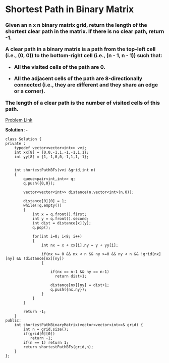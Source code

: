 # Shortest Path in Binary Matrix

<h3>
Given an n x n binary matrix grid, return the length of the shortest clear path in the matrix. If there is no clear path, return -1.

A clear path in a binary matrix is a path from the top-left cell (i.e., (0, 0)) to the bottom-right cell (i.e., (n - 1, n - 1)) such that:

  * All the visited cells of the path are 0.
  
  * All the adjacent cells of the path are 8-directionally connected (i.e., they are different and they share an edge or a corner).
  
The length of a clear path is the number of visited cells of this path.
</h3>

[Problem Link](https://leetcode.com/problems/shortest-path-in-binary-matrix/)

**Solution :-**

```
class Solution {
private : 
    typedef vector<vector<int>> vvi; 
    int xx[8] = {0,0,-1,1,-1,-1,1,1};
    int yy[8] = {1,-1,0,0,-1,1,1,-1}; 
    
    
    int shortestPathBFs(vvi &grid,int n)
    {
        queue<pair<int,int>> q;
        q.push({0,0});
       
        vector<vector<int>> distance(n,vector<int>(n,0));
     
        distance[0][0] = 1;
        while(!q.empty())
        {
            int x = q.front().first;
            int y = q.front().second;
            int dist = distance[x][y];
            q.pop();
           
            for(int i=0; i<8; i++)
            {
                int nx = x + xx[i],ny = y + yy[i];
           
                if(nx >= 0 && nx < n && ny >=0 && ny < n && !grid[nx][ny] && !distance[nx][ny])
                {  
                    
                    if(nx == n-1 && ny == n-1)
                      return dist+1;
                   
                    distance[nx][ny] = dist+1;
                    q.push({nx,ny});
                }
            }
        }
       
        return -1;
    }
public:
    int shortestPathBinaryMatrix(vector<vector<int>>& grid) {
        int n = grid.size();
        if(grid[0][0])
           return -1;
        if(n == 1) return 1;
        return shortestPathBFs(grid,n);
    }
};   
```
